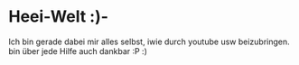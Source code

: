 # Heei-Welt :)-
Ich bin gerade dabei mir alles selbst, iwie durch youtube usw beizubringen. bin über jede Hilfe auch dankbar :P :)
